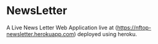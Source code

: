 # NewsLetter
A Live News Letter Web Application live at (https://nftop-newsletter.herokuapp.com) deployed using heroku.
